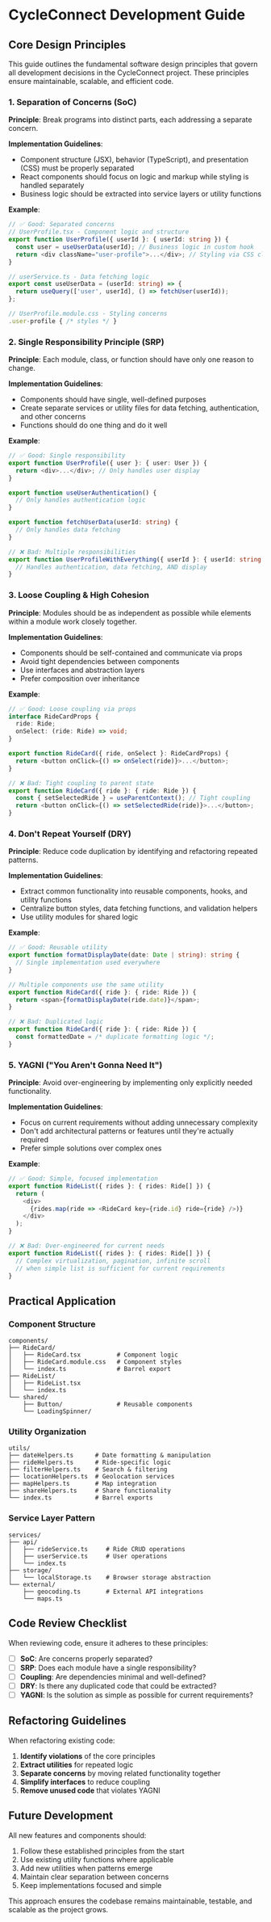 # CycleConnect Development Guide

## Core Design Principles

This guide outlines the fundamental software design principles that govern all development decisions in the CycleConnect project. These principles ensure maintainable, scalable, and efficient code.

### 1. Separation of Concerns (SoC)

**Principle**: Break programs into distinct parts, each addressing a separate concern.

**Implementation Guidelines**:
- Component structure (JSX), behavior (TypeScript), and presentation (CSS) must be properly separated
- React components should focus on logic and markup while styling is handled separately
- Business logic should be extracted into service layers or utility functions

**Example**:
```typescript
// ✅ Good: Separated concerns
// UserProfile.tsx - Component logic and structure
export function UserProfile({ userId }: { userId: string }) {
  const user = useUserData(userId); // Business logic in custom hook
  return <div className="user-profile">...</div>; // Styling via CSS classes
}

// userService.ts - Data fetching logic
export const useUserData = (userId: string) => {
  return useQuery(['user', userId], () => fetchUser(userId));
};

// UserProfile.module.css - Styling concerns
.user-profile { /* styles */ }
```

### 2. Single Responsibility Principle (SRP)

**Principle**: Each module, class, or function should have only one reason to change.

**Implementation Guidelines**:
- Components should have single, well-defined purposes
- Create separate services or utility files for data fetching, authentication, and other concerns
- Functions should do one thing and do it well

**Example**:
```typescript
// ✅ Good: Single responsibility
export function UserProfile({ user }: { user: User }) {
  return <div>...</div>; // Only handles user display
}

export function useUserAuthentication() {
  // Only handles authentication logic
}

export function fetchUserData(userId: string) {
  // Only handles data fetching
}

// ❌ Bad: Multiple responsibilities
export function UserProfileWithEverything({ userId }: { userId: string }) {
  // Handles authentication, data fetching, AND display
}
```

### 3. Loose Coupling & High Cohesion

**Principle**: Modules should be as independent as possible while elements within a module work closely together.

**Implementation Guidelines**:
- Components should be self-contained and communicate via props
- Avoid tight dependencies between components
- Use interfaces and abstraction layers
- Prefer composition over inheritance

**Example**:
```typescript
// ✅ Good: Loose coupling via props
interface RideCardProps {
  ride: Ride;
  onSelect: (ride: Ride) => void;
}

export function RideCard({ ride, onSelect }: RideCardProps) {
  return <button onClick={() => onSelect(ride)}>...</button>;
}

// ❌ Bad: Tight coupling to parent state
export function RideCard({ ride }: { ride: Ride }) {
  const { setSelectedRide } = useParentContext(); // Tight coupling
  return <button onClick={() => setSelectedRide(ride)}>...</button>;
}
```

### 4. Don't Repeat Yourself (DRY)

**Principle**: Reduce code duplication by identifying and refactoring repeated patterns.

**Implementation Guidelines**:
- Extract common functionality into reusable components, hooks, and utility functions
- Centralize button styles, data fetching functions, and validation helpers
- Use utility modules for shared logic

**Example**:
```typescript
// ✅ Good: Reusable utility
export function formatDisplayDate(date: Date | string): string {
  // Single implementation used everywhere
}

// Multiple components use the same utility
export function RideCard({ ride }: { ride: Ride }) {
  return <span>{formatDisplayDate(ride.date)}</span>;
}

// ❌ Bad: Duplicated logic
export function RideCard({ ride }: { ride: Ride }) {
  const formattedDate = /* duplicate formatting logic */;
}
```

### 5. YAGNI ("You Aren't Gonna Need It")

**Principle**: Avoid over-engineering by implementing only explicitly needed functionality.

**Implementation Guidelines**:
- Focus on current requirements without adding unnecessary complexity
- Don't add architectural patterns or features until they're actually required
- Prefer simple solutions over complex ones

**Example**:
```typescript
// ✅ Good: Simple, focused implementation
export function RideList({ rides }: { rides: Ride[] }) {
  return (
    <div>
      {rides.map(ride => <RideCard key={ride.id} ride={ride} />)}
    </div>
  );
}

// ❌ Bad: Over-engineered for current needs
export function RideList({ rides }: { rides: Ride[] }) {
  // Complex virtualization, pagination, infinite scroll
  // when simple list is sufficient for current requirements
}
```

## Practical Application

### Component Structure
```
components/
├── RideCard/
│   ├── RideCard.tsx          # Component logic
│   ├── RideCard.module.css   # Component styles
│   └── index.ts              # Barrel export
├── RideList/
│   ├── RideList.tsx
│   └── index.ts
└── shared/
    ├── Button/               # Reusable components
    └── LoadingSpinner/
```

### Utility Organization
```
utils/
├── dateHelpers.ts      # Date formatting & manipulation
├── rideHelpers.ts      # Ride-specific logic
├── filterHelpers.ts    # Search & filtering
├── locationHelpers.ts  # Geolocation services
├── mapHelpers.ts       # Map integration
├── shareHelpers.ts     # Share functionality
└── index.ts            # Barrel exports
```

### Service Layer Pattern
```
services/
├── api/
│   ├── rideService.ts     # Ride CRUD operations
│   ├── userService.ts     # User operations
│   └── index.ts
├── storage/
│   └── localStorage.ts    # Browser storage abstraction
└── external/
    ├── geocoding.ts       # External API integrations
    └── maps.ts
```

## Code Review Checklist

When reviewing code, ensure it adheres to these principles:

- [ ] **SoC**: Are concerns properly separated?
- [ ] **SRP**: Does each module have a single responsibility?
- [ ] **Coupling**: Are dependencies minimal and well-defined?
- [ ] **DRY**: Is there any duplicated code that could be extracted?
- [ ] **YAGNI**: Is the solution as simple as possible for current requirements?

## Refactoring Guidelines

When refactoring existing code:

1. **Identify violations** of the core principles
2. **Extract utilities** for repeated logic
3. **Separate concerns** by moving related functionality together
4. **Simplify interfaces** to reduce coupling
5. **Remove unused code** that violates YAGNI

## Future Development

All new features and components should:

1. Follow these established principles from the start
2. Use existing utility functions where applicable
3. Add new utilities when patterns emerge
4. Maintain clear separation between concerns
5. Keep implementations focused and simple

This approach ensures the codebase remains maintainable, testable, and scalable as the project grows.